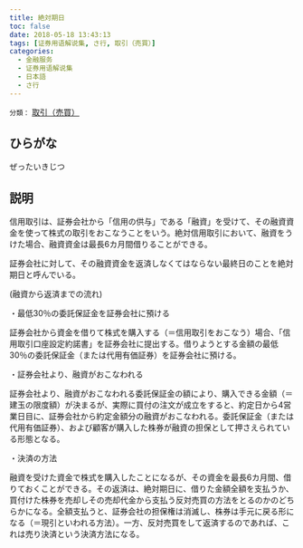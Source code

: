 ```yaml
---
title: 絶対期日
toc: false
date: 2018-05-18 13:43:13
tags: [证券用语解说集, さ行, 取引（売買）]
categories:
  - 金融服务
  - 证券用语解说集
  - 日本語
  - さ行
---
```


`分類：` [取引（売買）](/tags/取引（売買）/)

## ひらがな

ぜったいきじつ

## 説明

信用取引は、証券会社から「信用の供与」である「融資」を受けて、その融資資金を使って株式の取引をおこなうことをいう。絶対信用取引において、融資をうけた場合、融資資金は最長6カ月間借りることができる。

証券会社に対して、その融資資金を返済しなくてはならない最終日のことを絶対期日と呼んでいる。

(融資から返済までの流れ)

・最低30％の委託保証金を証券会社に預ける

証券会社から資金を借りて株式を購入する（＝信用取引をおこなう）場合、「信用取引口座設定約諾書」を証券会社に提出する。借りようとする金額の最低30％の委託保証金（または代用有価証券）を証券会社に預ける。

・証券会社より、融資がおこなわれる

証券会社より、融資がおこなわれる委託保証金の額により、購入できる金額（＝建玉の限度額）が決まるが、実際に買付の注文が成立をすると、約定日から4営業日目に、証券会社から約定金額分の融資がおこなわれる。委託保証金（または代用有価証券）、および顧客が購入した株券が融資の担保として押さえられている形態となる。

・決済の方法

融資を受けた資金で株式を購入したことになるが、その資金を最長6カ月間、借りておくことができる。その返済は、絶対期日に、借りた金額全額を支払うか、買付けた株券を売却しその売却代金から支払う反対売買の方法をとるのかのどちらかになる。全額支払うと、証券会社の担保権は消滅し、株券は手元に戻る形になる（＝現引といわれる方法）。一方、反対売買をして返済するのであれば、これは売り決済という決済方法になる。
